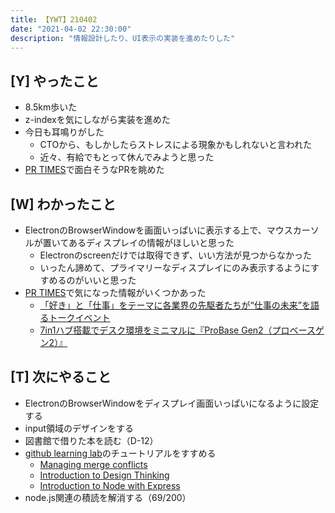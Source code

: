 ```yaml
---
title: 【YWT】210402
date: "2021-04-02 22:30:00"
description: "情報設計したり、UI表示の実装を進めたりした"
---
```


## [Y] やったこと

- 8.5km歩いた
- z-indexを気にしながら実装を進めた
- 今日も耳鳴りがした
  - CTOから、もしかしたらストレスによる現象かもしれないと言われた
  - 近々、有給でもとって休んでみようと思った
- [PR TIMES](https://prtimes.jp/)で面白そうなPRを眺めた

## [W] わかったこと

- ElectronのBrowserWindowを画面いっぱいに表示する上で、マウスカーソルが置いてあるディスプレイの情報がほしいと思った
  - Electronのscreenだけでは取得できず、いい方法が見つからなかった
  - いったん諦めて、プライマリーなディスプレイにのみ表示するようにすすめるのがいいと思った
- [PR TIMES]()で気になった情報がいくつかあった
  - [「好き」と「仕事」をテーマに各業界の先駆者たちが“仕事の未来”を語るトークイベント](https://prtimes.jp/main/html/rd/p/000001537.000003639.html)
  - [7in1ハブ搭載でデスク環境をミニマルに『ProBase Gen2（プロベースゲン2）』](https://prtimes.jp/main/html/rd/p/000000003.000074273.html)

## [T] 次にやること

- ElectronのBrowserWindowをディスプレイ画面いっぱいになるように設定する
- input領域のデザインをする
- 図書館で借りた本を読む（D-12）
- [github learning lab](https://lab.github.com/githubtraining)のチュートリアルをすすめる
  - [Managing merge conflicts](https://lab.github.com/githubtraining/managing-merge-conflicts)
  - [Introduction to Design Thinking](https://lab.github.com/githubtraining/introduction-to-design-thinking)
  - [Introduction to Node with Express](https://lab.github.com/everydeveloper/introduction-to-node-with-express)
- node.js関連の積読を解消する（69/200）
